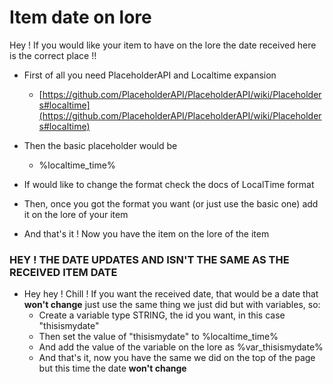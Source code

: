 # Item date on lore

Hey ! If you would like your item to have on the lore the date received here is the correct place !!

* First of all you need PlaceholderAPI and Localtime expansion
  * [https://github.com/PlaceholderAPI/PlaceholderAPI/wiki/Placeholders#localtime](https://github.com/PlaceholderAPI/PlaceholderAPI/wiki/Placeholders#localtime)
* Then the basic placeholder would be&#x20;
  * %localtime\_time%
* If would like to change the format check the docs of LocalTime format



* Then, once you got the format you want (or just use the basic one) add it on the lore of your item
* And that's it ! Now you have the item on the lore of the item

### HEY ! THE DATE UPDATES AND ISN'T THE SAME AS THE RECEIVED ITEM DATE

* Hey hey ! Chill ! If you want the received date, that would be a date that **won't change** just use the same thing we just did but with variables, so:
  * Create a variable type STRING, the id you want, in this case "thisismydate"
  * Then set the value of "thisismydate" to %localtime\_time%
  * And add the value of the variable on the lore as %var\_thisismydate%
  * And that's it, now you have the same we did on the top of the page but this time the date **won't change**
